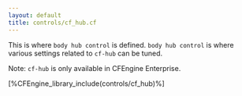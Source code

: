 ```yaml
---
layout: default
title: controls/cf_hub.cf
---
```


This is where `body hub control` is defined. `body hub control` is where
various settings related to `cf-hub` can be tuned.

Note: `cf-hub` is only available in CFEngine Enterprise.

[%CFEngine_library_include(controls/cf_hub)%]
